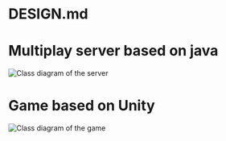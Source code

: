 # DESIGN.md #

# Multiplay server based on java #

![Class diagram of the server](https://github.com/bscnd/oscourge/blob/master/oscourge_documents/diagram_v3.2.png)

# Game based on Unity #

![Class diagram of the game](https://github.com/bscnd/oscourge/blob/master/oscourge_documents/Diagram.png)
